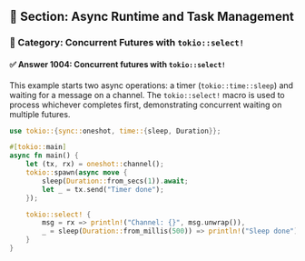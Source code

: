 ## 📘 Section: Async Runtime and Task Management  
### 🔹 Category: Concurrent Futures with `tokio::select!`  
#### ✅ Answer 1004: Concurrent futures with `tokio::select!`

This example starts two async operations: a timer (`tokio::time::sleep`) and waiting for a message on a channel. The `tokio::select!` macro is used to process whichever completes first, demonstrating concurrent waiting on multiple futures.

```rust
use tokio::{sync::oneshot, time::{sleep, Duration}};

#[tokio::main]
async fn main() {
    let (tx, rx) = oneshot::channel();
    tokio::spawn(async move {
        sleep(Duration::from_secs(1)).await;
        let _ = tx.send("Timer done");
    });

    tokio::select! {
        msg = rx => println!("Channel: {}", msg.unwrap()),
        _ = sleep(Duration::from_millis(500)) => println!("Sleep done"),
    }
}
```
